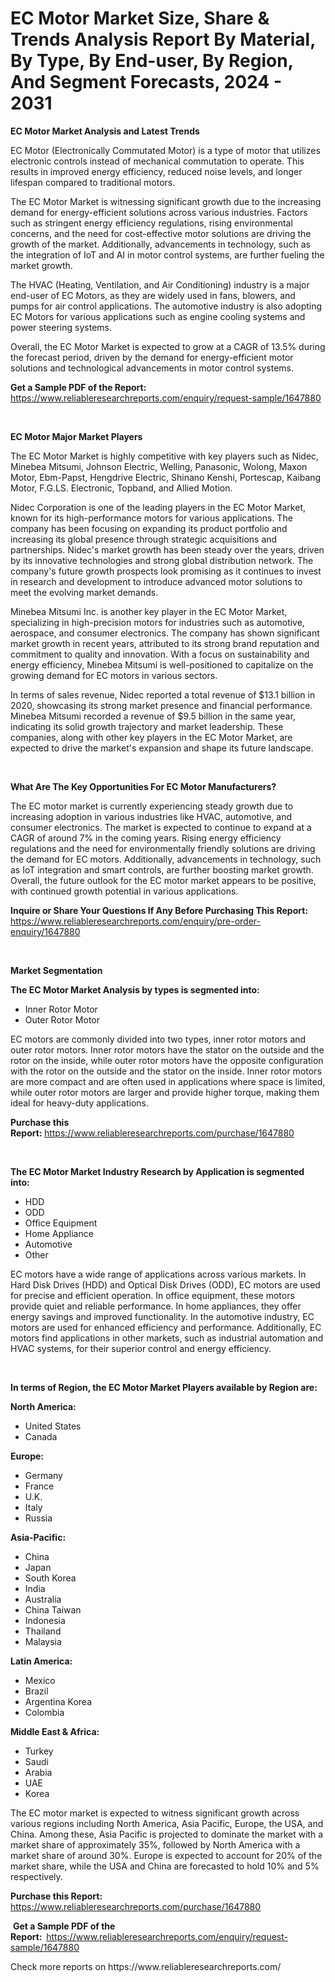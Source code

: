 <p><h1>EC Motor Market Size, Share & Trends Analysis Report By Material, By Type, By End-user, By Region, And Segment Forecasts, 2024 - 2031</h1></p><p><strong>EC Motor Market Analysis and Latest Trends</strong></p>
<p><p>EC Motor (Electronically Commutated Motor) is a type of motor that utilizes electronic controls instead of mechanical commutation to operate. This results in improved energy efficiency, reduced noise levels, and longer lifespan compared to traditional motors.</p><p>The EC Motor Market is witnessing significant growth due to the increasing demand for energy-efficient solutions across various industries. Factors such as stringent energy efficiency regulations, rising environmental concerns, and the need for cost-effective motor solutions are driving the growth of the market. Additionally, advancements in technology, such as the integration of IoT and AI in motor control systems, are further fueling the market growth.</p><p>The HVAC (Heating, Ventilation, and Air Conditioning) industry is a major end-user of EC Motors, as they are widely used in fans, blowers, and pumps for air control applications. The automotive industry is also adopting EC Motors for various applications such as engine cooling systems and power steering systems.</p><p>Overall, the EC Motor Market is expected to grow at a CAGR of 13.5% during the forecast period, driven by the demand for energy-efficient motor solutions and technological advancements in motor control systems.</p></p>
<p><strong>Get a Sample PDF of the Report:&nbsp;</strong> <a href="https://www.reliableresearchreports.com/enquiry/request-sample/1647880">https://www.reliableresearchreports.com/enquiry/request-sample/1647880</a></p>
<p>&nbsp;</p>
<p><strong>EC Motor Major Market Players</strong></p>
<p><p>The EC Motor Market is highly competitive with key players such as Nidec, Minebea Mitsumi, Johnson Electric, Welling, Panasonic, Wolong, Maxon Motor, Ebm-Papst, Hengdrive Electric, Shinano Kenshi, Portescap, Kaibang Motor, F.G.LS. Electronic, Topband, and Allied Motion. </p><p>Nidec Corporation is one of the leading players in the EC Motor Market, known for its high-performance motors for various applications. The company has been focusing on expanding its product portfolio and increasing its global presence through strategic acquisitions and partnerships. Nidec's market growth has been steady over the years, driven by its innovative technologies and strong global distribution network. The company's future growth prospects look promising as it continues to invest in research and development to introduce advanced motor solutions to meet the evolving market demands.</p><p>Minebea Mitsumi Inc. is another key player in the EC Motor Market, specializing in high-precision motors for industries such as automotive, aerospace, and consumer electronics. The company has shown significant market growth in recent years, attributed to its strong brand reputation and commitment to quality and innovation. With a focus on sustainability and energy efficiency, Minebea Mitsumi is well-positioned to capitalize on the growing demand for EC motors in various sectors.</p><p>In terms of sales revenue, Nidec reported a total revenue of $13.1 billion in 2020, showcasing its strong market presence and financial performance. Minebea Mitsumi recorded a revenue of $9.5 billion in the same year, indicating its solid growth trajectory and market leadership. These companies, along with other key players in the EC Motor Market, are expected to drive the market's expansion and shape its future landscape.</p></p>
<p>&nbsp;</p>
<p><strong>What Are The Key Opportunities For EC Motor Manufacturers?</strong></p>
<p><p>The EC motor market is currently experiencing steady growth due to increasing adoption in various industries like HVAC, automotive, and consumer electronics. The market is expected to continue to expand at a CAGR of around 7% in the coming years. Rising energy efficiency regulations and the need for environmentally friendly solutions are driving the demand for EC motors. Additionally, advancements in technology, such as IoT integration and smart controls, are further boosting market growth. Overall, the future outlook for the EC motor market appears to be positive, with continued growth potential in various applications.</p></p>
<p><strong>Inquire or Share Your Questions If Any Before Purchasing This Report:</strong> <a href="https://www.reliableresearchreports.com/enquiry/pre-order-enquiry/1647880">https://www.reliableresearchreports.com/enquiry/pre-order-enquiry/1647880</a></p>
<p>&nbsp;</p>
<p><strong>Market Segmentation</strong></p>
<p><strong>The EC Motor Market Analysis by types is segmented into:</strong></p>
<p><ul><li>Inner Rotor Motor</li><li>Outer Rotor Motor</li></ul></p>
<p><p>EC motors are commonly divided into two types, inner rotor motors and outer rotor motors. Inner rotor motors have the stator on the outside and the rotor on the inside, while outer rotor motors have the opposite configuration with the rotor on the outside and the stator on the inside. Inner rotor motors are more compact and are often used in applications where space is limited, while outer rotor motors are larger and provide higher torque, making them ideal for heavy-duty applications.</p></p>
<p><strong>Purchase this Report:&nbsp;</strong><a href="https://www.reliableresearchreports.com/purchase/1647880">https://www.reliableresearchreports.com/purchase/1647880</a></p>
<p>&nbsp;</p>
<p><strong>The EC Motor Market Industry Research by Application is segmented into:</strong></p>
<p><ul><li>HDD</li><li>ODD</li><li>Office Equipment</li><li>Home Appliance</li><li>Automotive</li><li>Other</li></ul></p>
<p><p>EC motors have a wide range of applications across various markets. In Hard Disk Drives (HDD) and Optical Disk Drives (ODD), EC motors are used for precise and efficient operation. In office equipment, these motors provide quiet and reliable performance. In home appliances, they offer energy savings and improved functionality. In the automotive industry, EC motors are used for enhanced efficiency and performance. Additionally, EC motors find applications in other markets, such as industrial automation and HVAC systems, for their superior control and energy efficiency.</p></p>
<p>&nbsp;</p>
<p><strong>In terms of Region, the EC Motor Market Players available by Region are:</strong></p>
<p>
    <p> <strong> North America: </strong>
        <ul>
            <li>United States</li>
            <li>Canada</li>
        </ul>
        </p> 
    <p> <strong> Europe: </strong>
        <ul>
            <li>Germany</li>
            <li>France</li>
            <li>U.K.</li>
            <li>Italy</li>
            <li>Russia</li>
        </ul>
        </p> 
    <p> <strong> Asia-Pacific: </strong>
        <ul>
            <li>China</li>
            <li>Japan</li>
            <li>South Korea</li>
            <li>India</li>
            <li>Australia</li>
            <li>China Taiwan</li>
            <li>Indonesia</li>
            <li>Thailand</li>
            <li>Malaysia</li>
        </ul>
        </p> 
    <p> <strong> Latin America: </strong>
        <ul>
            <li>Mexico</li>
            <li>Brazil</li>
            <li>Argentina Korea</li>
            <li>Colombia</li>
        </ul>
        </p> 
    <p> <strong> Middle East & Africa: </strong>
        <ul>
            <li>Turkey</li>
            <li>Saudi</li>
            <li>Arabia</li>
            <li>UAE</li>
            <li>Korea</li>
        </ul>
    </p>
    </p>
<p><p>The EC motor market is expected to witness significant growth across various regions including North America, Asia Pacific, Europe, the USA, and China. Among these, Asia Pacific is projected to dominate the market with a market share of approximately 35%, followed by North America with a market share of around 30%. Europe is expected to account for 20% of the market share, while the USA and China are forecasted to hold 10% and 5% respectively.</p></p>
<p><strong>Purchase this Report: </strong><a href="https://www.reliableresearchreports.com/purchase/1647880">https://www.reliableresearchreports.com/purchase/1647880</a></p>
<p>&nbsp;<strong>Get a Sample PDF of the Report:&nbsp;&nbsp;</strong><a href="https://www.reliableresearchreports.com/enquiry/request-sample/1647880">https://www.reliableresearchreports.com/enquiry/request-sample/1647880</a></p>
<p><strong></strong></p>
<p>Check more reports on https://www.reliableresearchreports.com/</p>